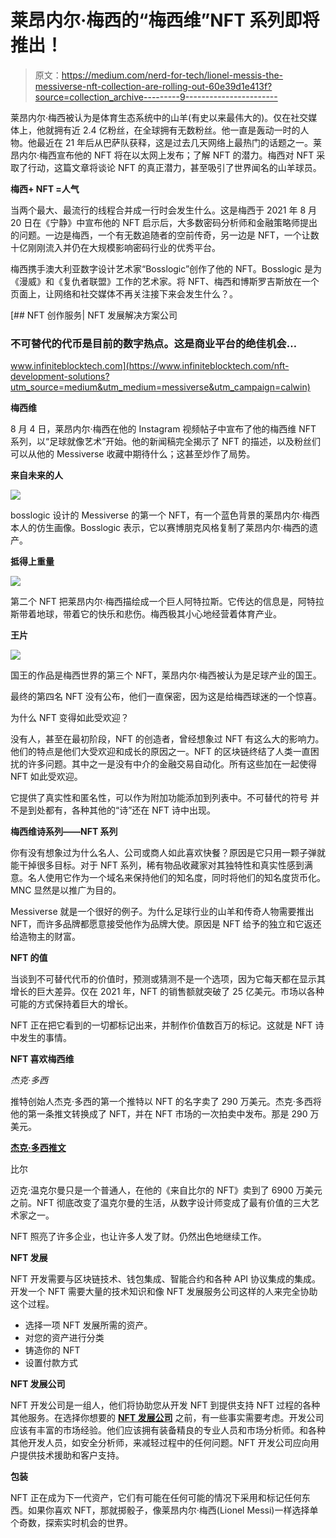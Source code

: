 # 莱昂内尔·梅西的“梅西维”NFT 系列即将推出！

> 原文：<https://medium.com/nerd-for-tech/lionel-messis-the-messiverse-nft-collection-are-rolling-out-60e39d1e413f?source=collection_archive---------9----------------------->

莱昂内尔·梅西被认为是体育生态系统中的山羊(有史以来最伟大的)。仅在社交媒体上，他就拥有近 2.4 亿粉丝，在全球拥有无数粉丝。他一直是轰动一时的人物。他最近在 21 年后从巴萨队获释，这是过去几天网络上最热门的话题之一。莱昂内尔·梅西宣布他的 NFT 将在以太网上发布；了解 NFT 的潜力。梅西对 NFT 采取了行动，这篇文章将谈论 NFT 的真正潜力，甚至吸引了世界闻名的山羊球员。

**梅西+ NFT =人气**

当两个最大、最流行的线程合并成一行时会发生什么。这是梅西于 2021 年 8 月 20 日在《宁静》中宣布他的 NFT 启示后，大多数密码分析师和金融策略师提出的问题。一边是梅西，一个有无数追随者的空前传奇，另一边是 NFT，一个让数十亿刚刚流入并仍在大规模影响密码行业的优秀平台。

梅西携手澳大利亚数字设计艺术家“Bosslogic”创作了他的 NFT。Bosslogic 是为《漫威》和《复仇者联盟》工作的艺术家。将 NFT、梅西和博斯罗吉斯放在一个页面上，让网络和社交媒体不再关注接下来会发生什么？。

[](https://www.infiniteblocktech.com/nft-development-solutions?utm_source=medium&utm_medium=messiverse&utm_campaign=calwin) [## NFT 创作服务| NFT 发展解决方案公司

### 不可替代的代币是目前的数字热点。这是商业平台的绝佳机会…

www.infiniteblocktech.com](https://www.infiniteblocktech.com/nft-development-solutions?utm_source=medium&utm_medium=messiverse&utm_campaign=calwin) 

**梅西维**

8 月 4 日，莱昂内尔·梅西在他的 Instagram 视频帖子中宣布了他的梅西维 NFT 系列，以“足球就像艺术”开始。他的新闻稿完全揭示了 NFT 的描述，以及粉丝们可以从他的 Messiverse 收藏中期待什么；这甚至炒作了局势。

**来自未来的人**

![](img/c44ce82038d6f8635ac60b6b150b043b.png)

bosslogic 设计的 Messiverse 的第一个 NFT，有一个蓝色背景的莱昂内尔·梅西本人的仿生画像。Bosslogic 表示，它以赛博朋克风格复制了莱昂内尔·梅西的遗产。

**抵得上重量**

![](img/8e3d08c8f556c236829eb8701947cb27.png)

第二个 NFT 把莱昂内尔·梅西描绘成一个巨人阿特拉斯。它传达的信息是，阿特拉斯带着地球，带着它的快乐和悲伤。梅西极其小心地经营着体育产业。

**王片**

![](img/ceb29849ccaa3154dd381d7a94350db7.png)

国王的作品是梅西世界的第三个 NFT，莱昂内尔·梅西被认为是足球产业的国王。

最终的第四名 NFT 没有公布，他们一直保密，因为这是给梅西球迷的一个惊喜。

为什么 NFT 变得如此受欢迎？

没有人，甚至在最初阶段，NFT 的创造者，曾经想象过 NFT 有这么大的影响力。他们的特点是他们大受欢迎和成长的原因之一。NFT 的区块链终结了人类一直困扰的许多问题。其中之一是没有中介的金融交易自动化。所有这些加在一起使得 NFT 如此受欢迎。

它提供了真实性和匿名性，可以作为附加功能添加到列表中。不可替代的符号 并不是到处都有，各种其他的“诗”还在 NFT 诗中出现。

**梅西维诗系列——NFT 系列**

你有没有想象过为什么名人、公司或商人如此喜欢快餐？原因是它只用一颗子弹就能干掉很多目标。对于 NFT 系列，稀有物品收藏家对其独特性和真实性感到满意。名人使用它作为一个域名来保持他们的知名度，同时将他们的知名度货币化。MNC 显然是以推广为目的。

Messiverse 就是一个很好的例子。为什么足球行业的山羊和传奇人物需要推出 NFT，而许多品牌都愿意接受他作为品牌大使。原因是 NFT 给予的独立和它返还给造物主的财富。

**NFT 的值**

当谈到不可替代代币的价值时，预测或猜测不是一个选项，因为它每天都在显示其增长的巨大差异。仅在 2021 年，NFT 的销售额就突破了 25 亿美元。市场以各种可能的方式保持着巨大的增长。

NFT 正在把它看到的一切都标记出来，并制作价值数百万的标记。这就是 NFT 诗中发生的事情。

**NFT 喜欢梅西维**

*杰克·多西*

推特创始人杰克·多西的第一个推特以 NFT 的名字卖了 290 万美元。杰克·多西将他的第一条推文转换成了 NFT，并在 NFT 市场的一次拍卖中发布。那是 290 万美元。

[**杰克·多西推文**](https://twitter.com/jack/status/20)

比尔

迈克·温克尔曼只是一个普通人，在他的《来自比尔的 NFT》卖到了 6900 万美元之前。NFT 彻底改变了温克尔曼的生活，从数字设计师变成了最有价值的三大艺术家之一。

NFT 照亮了许多企业，也让许多人发了财。仍然出色地继续工作。

**NFT 发展**

NFT 开发需要与区块链技术、钱包集成、智能合约和各种 API 协议集成的集成。开发一个 NFT 需要大量的技术知识和像 NFT 发展服务公司这样的人来完全协助这个过程。

*   选择一项 NFT 发展所需的资产。
*   对您的资产进行分类
*   铸造你的 NFT
*   设置付款方式

**NFT 发展公司**

NFT 开发公司是一组人，他们将协助您从开发 NFT 到提供支持 NFT 过程的各种其他服务。在选择你想要的 [**NFT 发展公司**](https://www.infiniteblocktech.com/nft-development-solutions/?utm_source=guestblog&utm_medium=blog&utm_campaign=calwin) 之前，有一些事实需要考虑。开发公司应该有丰富的市场经验。他们应该拥有装备精良的专业人员和市场分析师。和各种其他开发人员，如安全分析师，来减轻过程中的任何问题。NFT 开发公司应向用户提供技术援助和客户支持。

**包装**

NFT 正在成为下一代资产，它们有可能在任何可能的情况下采用和标记任何东西。如果你喜欢 NFT，那就掷骰子，像莱昂内尔·梅西(Lionel Messi)一样选择单个奇数，探索实时机会的世界。
